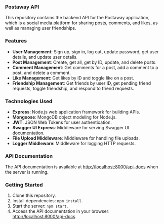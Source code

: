 ### Postaway API

This repository contains the backend API for the Postaway application, which is a social media platform for sharing posts, comments, and likes, as well as managing user friendships.

### Features

- **User Management**: Sign up, sign in, log out, update password, get user details, and update user details.
- **Post Management**: Create, get all, get by ID, update, and delete posts.
- **Comment Management**: Get comments for a post, add a comment to a post, and delete a comment.
- **Like Management**: Get likes by ID and toggle like on a post.
- **Friendship Management**: Get friends by user ID, get pending friend requests, toggle friendship, and respond to friend requests.

### Technologies Used

- **Express**: Node.js web application framework for building APIs.
- **Mongoose**: MongoDB object modeling for Node.js.
- **JWT**: JSON Web Tokens for user authentication.
- **Swagger UI Express**: Middleware for serving Swagger UI documentation.
- **File Upload Middleware**: Middleware for handling file uploads.
- **Logger Middleware**: Middleware for logging HTTP requests.

### API Documentation

The API documentation is available at [http://localhost:8000/api-docs](http://localhost:8000/api-docs) when the server is running.

### Getting Started

1. Clone this repository.
2. Install dependencies: `npm install`.
3. Start the server: `npm start`.
4. Access the API documentation in your browser: [http://localhost:8000/api-docs](http://localhost:8000/api-docs).
